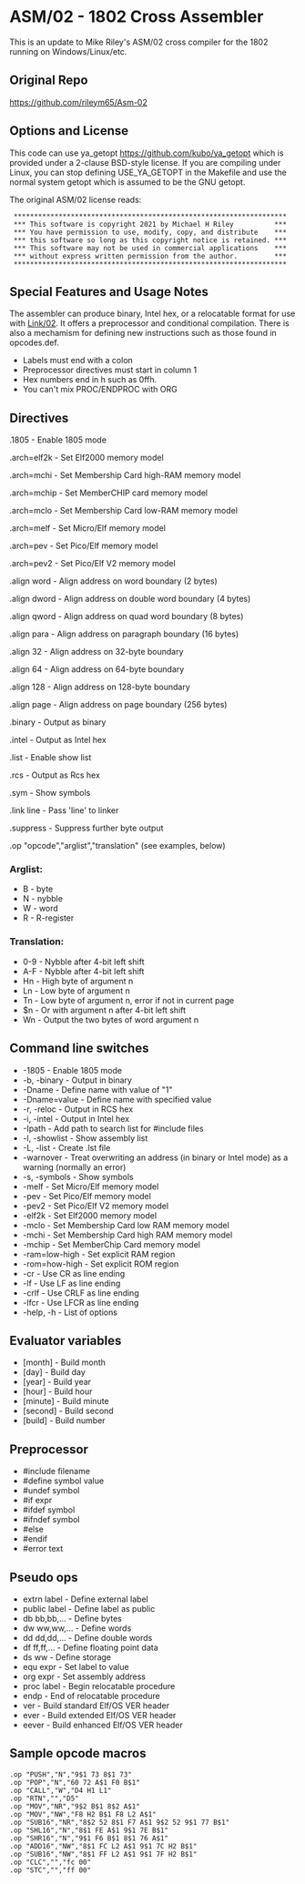
# ASM/02 - 1802 Cross Assembler

This is an update to Mike Riley's ASM/02 cross compiler for the 1802 running on Windows/Linux/etc.

## Original Repo
https://github.com/rileym65/Asm-02


## Options and License

This code can use ya_getopt https://github.com/kubo/ya_getopt which is provided under a 2-clause BSD-style license.
If you are compiling under Linux, you can stop defining USE_YA_GETOPT in the Makefile and use the normal system
getopt which is assumed to be the GNU getopt.

The original ASM/02 license reads:
```
 *******************************************************************
 *** This software is copyright 2021 by Michael H Riley          ***
 *** You have permission to use, modify, copy, and distribute    ***
 *** this software so long as this copyright notice is retained. ***
 *** This software may not be used in commercial applications    ***
 *** without express written permission from the author.         ***
 *******************************************************************
```

## Special Features and Usage Notes
The assembler can produce binary, Intel hex, or a relocatable format for use with [Link/02](https://github.com/rileym65/Link-02). It offers a preprocessor and conditional compilation. There is also a mechamism for defining new instructions
such as those found in opcodes.def.

* Labels must end with a colon
* Preprocessor directives must start in column 1
* Hex numbers end in h such as 0ffh.
* You can't mix PROC/ENDPROC with ORG

## Directives

.1805        - Enable 1805 mode

.arch=elf2k  - Set Elf2000 memory model

.arch=mchi   - Set Membership Card high-RAM memory model

.arch=mchip  - Set MemberCHIP card memory model

.arch=mclo   - Set Membership Card low-RAM memory model

.arch=melf   - Set Micro/Elf memory model

.arch=pev    - Set Pico/Elf memory model

.arch=pev2   - Set Pico/Elf V2 memory model

.align word  - Align address on word boundary (2 bytes)

.align dword - Align address on double word boundary (4 bytes)

.align qword - Align address on quad word boundary (8 bytes)

.align para  - Align address on paragraph boundary (16 bytes)

.align 32    - Align address on 32-byte boundary

.align 64    - Align address on 64-byte boundary

.align 128   - Align address on 128-byte boundary

.align page  - Align address on page boundary (256 bytes)

.binary      - Output as binary

.intel       - Output as Intel hex

.list        - Enable show list

.rcs         - Output as Rcs hex

.sym         - Show symbols

.link line   - Pass 'line' to linker

.suppress    - Suppress further byte output

.op "opcode","arglist","translation" (see examples, below)

### Arglist:

*  B - byte
*  N - nybble
*  W - word
*  R - R-register

### Translation:
*  0-9 - Nybble after 4-bit left shift
*  A-F - Nybble after 4-bit left shift
*  Hn  - High byte of argument n
*  Ln  - Low byte of argument n
*  Tn  - Low byte of argument n, error if not in current page
*  $n  - Or with argument n after 4-bit left shift
*  Wn  - Output the two bytes of word argument n

## Command line switches
  * -1805         - Enable 1805 mode
  * -b, -binary   - Output in binary
  * -Dname        - Define name with value of "1"
  * -Dname=value  - Define name with specified value
  * -r, -reloc    - Output in RCS hex
  * -i, -intel     - Output in Intel hex
  * -Ipath        - Add path to search list for #include files
  * -l, -showlist - Show assembly list
  * -L, -list     - Create .lst file
  * -warnover     - Treat overwriting an address (in binary or Intel mode) as a warning (normally an error)
  * -s, -symbols  - Show symbols
  * -melf         - Set Micro/Elf memory model
  * -pev          - Set Pico/Elf memory model
  * -pev2         - Set Pico/Elf V2 memory model
  * -elf2k        - Set Elf2000 memory model
  * -mclo         - Set Membership Card low RAM memory model
  * -mchi         - Set Membership Card high RAM memory model
  * -mchip        - Set MemberChip Card memory model
  * -ram=low-high - Set explicit RAM region
  * -rom=how-high - Set explicit ROM region
  * -cr           - Use CR as line ending
  * -lf           - Use LF as line ending
  * -crlf         - Use CRLF as line ending
  * -lfcr         - Use LFCR as line ending
  * -help, -h     - List of options

## Evaluator variables
* [month]         - Build month
* [day]           - Build day
* [year]          - Build year
* [hour]          - Build hour
* [minute]        - Build minute
* [second]        - Build second
* [build]         - Build number

## Preprocessor
*   #include filename
*   #define symbol value
*   #undef symbol
*   #if expr
*   #ifdef symbol
*   #ifndef symbol
*   #else
*   #endif
*   #error text

## Pseudo ops
* extrn label   - Define external label
* public label  - Define label as public
* db  bb,bb,... - Define bytes
* dw  ww,ww,... - Define words
* dd  dd,dd,... - Define double words
* df  ff,ff,... - Define floating point data
* ds  ww        - Define storage
* equ expr      - Set label to value
* org expr      - Set assembly address
* proc label    - Begin relocatable procedure
*   endp          - End of relocatable procedure
*   ver           - Build standard Elf/OS VER header
*   ever          - Build extended Elf/OS VER header
*   eever         - Build enhanced Elf/OS VER header
  
## Sample opcode macros
```
.op "PUSH","N","9$1 73 8$1 73"
.op "POP","N","60 72 A$1 F0 B$1"
.op "CALL","W","D4 H1 L1"
.op "RTN","","D5"
.op "MOV","NR","9$2 B$1 8$2 A$1"
.op "MOV","NW","F8 H2 B$1 F8 L2 A$1"
.op "SUB16","NR","8$2 52 8$1 F7 A$1 9$2 52 9$1 77 B$1"
.op "SHL16","N","8$1 FE A$1 9$1 7E B$1"
.op "SHR16","N","9$1 F6 B$1 8$1 76 A$1"
.op "ADD16","NW","8$1 FC L2 A$1 9$1 7C H2 B$1"
.op "SUB16","NW","8$1 FF L2 A$1 9$1 7F H2 B$1"
.op "CLC","","fc 00"
.op "STC","","ff 00"
```
